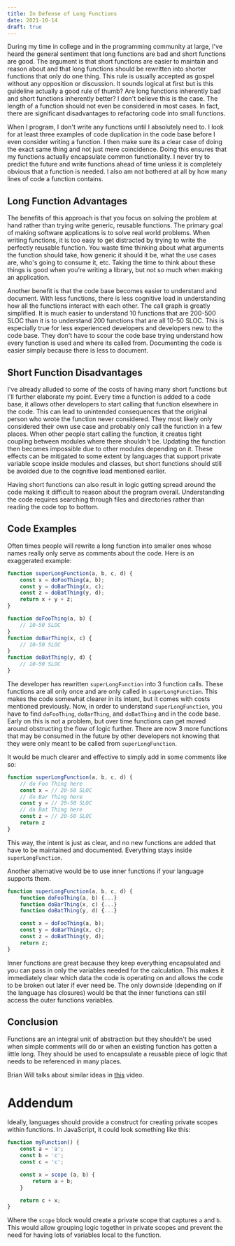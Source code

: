 ```yaml
---
title: In Defense of Long Functions
date: 2021-10-14
draft: true
---
```


During my time in college and in the programming community at large, I've heard the general sentiment that long functions are bad and short functions are good.
The argument is that short functions are easier to maintain and reason about and that long functions should be rewritten into shorter functions that only do one thing.
This rule is usually accepted as gospel without any opposition or discussion.
It sounds logical at first but is this guideline actually a good rule of thumb?
Are long functions inherently bad and short functions inherently better?
I don't believe this is the case.
The length of a function should not even be considered in most cases.
In fact, there are significant disadvantages to refactoring code into small functions.

When I program, I don't write any functions until I absolutely need to.
I look for at least three examples of code duplication in the code base before I even consider writing a function.
I then make sure its a clear case of doing the exact same thing and not just mere coincidence.
Doing this ensures that my functions actually encapsulate common functionality.
I never try to predict the future and write functions ahead of time unless it is completely obvious that a function is needed.
I also am not bothered at all by how many lines of code a function contains.

## Long Function Advantages
The benefits of this approach is that you focus on solving the problem at hand rather than trying write generic, reusable functions.
The primary goal of making software applications is to solve real world problems.
When writing functions, it is too easy to get distracted by trying to write the perfectly reusable function.
You waste time thinking about what arguments the function should take, how generic it should it be, what the use cases are, who's going to consume it, etc.
Taking the time to think about these things is good when you're writing a library, but not so much when making an application.

Another benefit is that the code base becomes easier to understand and document.
With less functions, there is less cognitive load in understanding how all the functions interact with each other.
The call graph is greatly simplified.
It is much easier to understand 10 functions that are 200-500 SLOC than it is to understand 200 functions that are all 10-50 SLOC.
This is especially true for less experienced developers and developers new to the code base.
They don't have to scour the code base trying understand how every function is used and where its called from.
Documenting the code is easier simply because there is less to document.

## Short Function Disadvantages
I've already alluded to some of the costs of having many short functions but I'll further elaborate my point.
Every time a function is added to a code base, it allows other developers to start calling that function elsewhere in the code.
This can lead to unintended consequences that the original person who wrote the function never considered.
They most likely only considered their own use case and probably only call the function in a few places.
When other people start calling the function, it creates tight coupling between modules where there shouldn't be.
Updating the function then becomes impossible due to other modules depending on it.
These effects can be mitigated to some extent by languages that support private variable scope inside modules and classes, but short functions should still be avoided due to the cognitive load mentioned earlier.

Having short functions can also result in logic getting spread around the code making it difficult to reason about the program overall.
Understanding the code requires searching through files and directories rather than reading the code top to bottom.

## Code Examples
Often times people will rewrite a long function into smaller ones whose names really only serve as comments about the code.
Here is an exaggerated example:

```javascript
function superLongFunction(a, b, c, d) {
	const x = doFooThing(a, b);	
	const y = doBarThing(x, c);
	const z = doBatThing(y, d);
	return x + y + z;
}

function doFooThing(a, b) {
	// 10-50 SLOC
}
function doBarThing(x, c) {
	// 10-50 SLOC
}
function doBatThing(y, d) {
	// 10-50 SLOC
}
```

The developer has rewritten `superLongFunction` into 3 function calls.
These functions are all only once and are only called in `superLongFunction`.
This makes the code somewhat clearer in its intent, but it comes with costs mentioned previously.
Now, in order to understand `superLongFunction`, you have to find `doFooThing`, `doBarThing`, and `doBatThing` and in the code base.
Early on this is not a problem, but over time functions can get moved around obstructing the flow of logic further.
There are now 3 more functions that may be consumed in the future by other developers not knowing that they were only meant to be called from `superLongFunction`.

It would be much clearer and effective to simply add in some comments like so:

```javascript
function superLongFunction(a, b, c, d) {
	// do Foo Thing here
	const x = // 20-50 SLOC
	// do Bar Thing here
	const y = // 20-50 SLOC
	// do Bat Thing here
	const z = // 20-50 SLOC
	return z
}
```

This way, the intent is just as clear, and no new functions are added that have to be maintained and documented.
Everything stays inside `superLongFunction`.

Another alternative would be to use inner functions if your language supports them.

```javascript
function superLongFunction(a, b, c, d) {
	function doFooThing(a, b) {...}
	function doBarThing(x, c) {...}
	function doBatThing(y, d) {...}

	const x = doFooThing(a, b);	
	const y = doBarThing(x, c);
	const z = doBatThing(y, d);
	return z;
}
```

Inner functions are great because they keep everything encapsulated and you can pass in only the variables needed for the calculation.
This makes it immediately clear which data the code is operating on and allows the code to be broken out later if ever need be.
The only downside (depending on if the language has closures) would be that the inner functions can still access the outer functions variables.

## Conclusion
Functions are an integral unit of abstraction but they shouldn't be used when simple comments will do or when an existing function has gotten a little long.
They should be used to encapsulate a reusable piece of logic that needs to be referenced in many places.

Brian Will talks about similar ideas in [this](https://youtu.be/QM1iUe6IofM?t=2235) video.

# Addendum
Ideally, languages should provide a construct for creating private scopes within functions.
In JavaScript, it could look something like this:

```javascript
function myFunction() {
	const a = 'a';
	const b = 'c';
	const c = 'c';

	const x = scope (a, b) {
		return a + b;
	}

	return c + x;
}
```

Where the `scope` block would create a private scope that captures `a` and `b`.
This would allow grouping logic together in private scopes and prevent the need for having lots of variables local to the function.